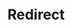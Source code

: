 ﻿---
layout: src/layouts/Redirect.astro
title: Redirect
redirect: https://octopus.com/docs/getting-started/first-deployment/legacy-guide/configure-environments
pubDate:  2023-01-01
navSearch: false
navSitemap: false
navMenu: false
---

